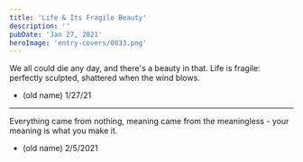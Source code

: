 ```yaml
---
title: 'Life & Its Fragile Beauty'
description: ''
pubDate: 'Jan 27, 2021'
heroImage: 'entry-covers/0033.png'
---
```


We all could die any day, and there's a beauty in that. 
Life is fragile: perfectly sculpted, shattered when the wind blows. 

- (old name) 1/27/21

<hr>

Everything came from nothing, meaning came from the meaningless - your meaning is what you make it.
- (old name) 2/5/2021